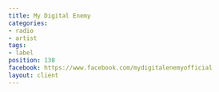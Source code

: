 ```yaml
---
title: My Digital Enemy
categories:
- radio
- artist
tags:
- label
position: 138
facebook: https://www.facebook.com/mydigitalenemyofficial
layout: client
---
```


